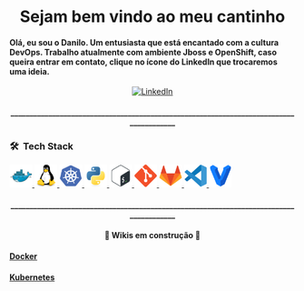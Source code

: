 <h1 align="center">
Sejam bem vindo ao meu cantinho
</h1>
<h4 align="left"> 
	Olá, eu sou o Danilo. Um entusiasta que está encantado com a cultura DevOps. Trabalho atualmente com ambiente Jboss e OpenShift, caso queira entrar em contato, clique no ícone do LinkedIn que trocaremos uma ideia. 
</h4>
<p align="center">
	<a href="https://www.linkedin.com/in/danilo-ara%C3%BAjo-011/"><img src="https://img.icons8.com/bubbles/50/000000/linkedin.png" alt="LinkedIn"/></a>
</p>
</h4>

<h4 align="center"> 
	_______________________________________________________________________________________
</h4>

### 🛠 &nbsp;Tech Stack
<a href="https://docs.docker.com/" target="_blank"> 
<img src="https://github.com/devicons/devicon/blob/master/icons/docker/docker-original.svg" alt="Docker" width="40" height="40"/> 
</a>
<a href="https://www.kernel.org/doc/html/latest/" target="_blank"> 
<img src="https://github.com/devicons/devicon/blob/master/icons/linux/linux-original.svg" alt="Linux" width="40" height="40"/> 
</a>
<a href="https://kubernetes.io/docs/home/" target="_blank"> 
<img src="https://github.com/devicons/devicon/blob/master/icons/kubernetes/kubernetes-plain.svg" alt="Kubernetes" width="40" height="40"/> 
</a>
<a href="https://www.python.org/" target="_blank"> 
<img src="https://github.com/devicons/devicon/blob/master/icons/python/python-original.svg" alt="Python" width="40" height="40"/> 
</a>
<a href="https://www.gnu.org/doc/doc.html" target="_blank"> 
<img src="https://github.com/devicons/devicon/blob/master/icons/bash/bash-original.svg" alt="Bash" width="40" height="40"/> 
</a>
<a href="https://git-scm.com/" target="_blank"> 
<img src="https://github.com/devicons/devicon/blob/master/icons/git/git-original.svg" alt="Git" width="40" height="40"/> 
</a>
<a href="https://about.gitlab.com/" target="_blank"> 
<img src="https://github.com/devicons/devicon/blob/master/icons/gitlab/gitlab-original.svg" alt="GitLab" width="40" height="40"/> 
</a>
<a href="https://code.visualstudio.com/" target="_blank"> 
<img src="https://github.com/devicons/devicon/blob/master/icons/vscode/vscode-original.svg" alt="VsCode" width="40" height="40"/> 
</a>
<a href="https://www.vagrantup.com/docs" target="_blank"> 
<img src="https://github.com/devicons/devicon/blob/master/icons/vagrant/vagrant-original.svg" alt="Vagrant" width="40" height="40"/> 
</a>

<h4 align="center"> 
	_______________________________________________________________________________________
</h4>
<h4 align="center"> 
	🚧  Wikis em construção  🚧
</h4>
<h4 align="left">
    <a href="https://github.com/daniloApache/Estudos/wiki/Docker">Docker</a>
</h4>
<h4 align="left">
    <a href="https://github.com/daniloApache/Estudos/wiki/Kubernetes">Kubernetes</a>
</h4>
